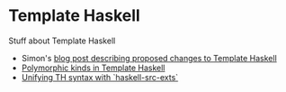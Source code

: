# Template Haskell



Stuff about Template Haskell


- Simon's [
  blog post describing proposed changes to Template Haskell](http://hackage.haskell.org/trac/ghc/blog/Template%20Haskell%20Proposal)
- [Polymorphic kinds in Template Haskell](template-haskell/rich-kinds)
- [Unifying TH syntax with \`haskell-src-exts\`](template-haskell/using-haskell-src-exts)
